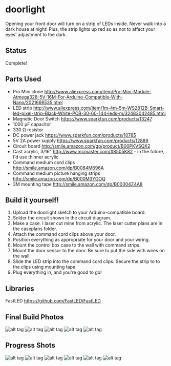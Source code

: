 # doorlight
Opening your front door will turn on a strip of LEDs inside. Never walk into a dark house at night! Plus, the strip lights up red so as not to affect your eyes' adjustment to the dark.

## Status
Complete!

## Parts Used
- Pro Mini clone http://www.aliexpress.com/item/Pro-Mini-Module-Atmega328-5V-16M-For-Arduino-Compatible-With-Nano/2021666535.html
- LED strip http://www.aliexpress.com/item/1m-4m-5m-WS2812B-Smart-led-pixel-strip-Black-White-PCB-30-60-144-leds-m/32483042485.html
- Magnetic Door Switch https://www.sparkfun.com/products/13247
- 1000 μF capacitor
- 330 Ω resistor
- DC power jack https://www.sparkfun.com/products/10785
- 5V 2A power supply https://www.sparkfun.com/products/12889
- Circuit board http://smile.amazon.com/gp/product/B00PKVSQX2
- Cast acrylic, 3/16" http://www.mcmaster.com/#8505K82 - in the future, I'd use thinner acrylic.
- Command medium cord clips http://smile.amazon.com/dp/B0084M696A
- Command medium picture hanging strips http://smile.amazon.com/dp/B000M3YGOQ
- 3M mounting tape http://smile.amazon.com/dp/B00004Z4A8

## Build it yourself!

1. Upload the doorlight sketch to your Arduino-compatible board.
2. Solder the circuit shown in the circuit diagram.
3. Make a case. I laser cut mine from acrylic. The laser cutter plans are in the caseplans folder.
4. Attach the command cord clips above your door.
5. Position everything as appropriate for your door and your wiring.
6. Mount the control box case to the wall with command strips.
7. Mount the door sensor to the door. Be sure to put the side with wires on the wall.
8. Slide the LED strip into the command cord clips. Secure the strip to to the clips using mounting tape.
9. Plug everything in, and you're good to go!

## Libraries
FastLED https://github.com/FastLED/FastLED

## Final Build Photos
![alt tag](https://github.com/lizcorson/doorlight/blob/master/photos/finalbuild/door-lit-in-dark.jpg)
![alt tag](https://github.com/lizcorson/doorlight/blob/master/photos/finalbuild/door-lit.jpg)
![alt tag](https://github.com/lizcorson/doorlight/blob/master/photos/finalbuild/full-door.jpg)
![alt tag](https://github.com/lizcorson/doorlight/blob/master/photos/finalbuild/strip-mount.jpg)
![alt tag](https://github.com/lizcorson/doorlight/blob/master/photos/finalbuild/box-and-sensor.jpg)

## Progress Shots
![alt tag](https://github.com/lizcorson/doorlight/blob/master/photos/electronics-in-case-1.jpg)
![alt tag](https://github.com/lizcorson/doorlight/blob/master/photos/electronics-in-case-2.jpg)
![alt tag](https://github.com/lizcorson/doorlight/blob/master/photos/mar24-2.jpg)
![alt tag](https://github.com/lizcorson/doorlight/blob/master/photos/mar24-1.jpg)
![alt tag](https://github.com/lizcorson/doorlight/blob/master/photos/mar16.jpg)
![alt tag](https://github.com/lizcorson/doorlight/blob/master/photos/mar19.jpg)

